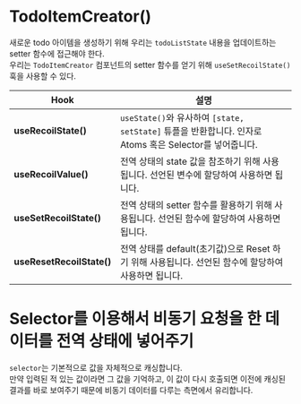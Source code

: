 # TodoItemCreator()

새로운 todo 아이템을 생성하기 위해 우리는 `todoListState` 내용을 업데이트하는 setter 함수에 접근해야 한다.  
우리는 `TodoItemCreator` 컴포넌트의 setter 함수를 얻기 위해 `useSetRecoilState()` 훅을 사용할 수 있다.

| Hook | 설명                                                                              |
|------|---------------------------------------------------------------------------------|
| **useRecoilState()** | `useState()`와 유사하여 `[state, setState]` 튜플을 반환합니다. 인자로 Atoms 혹은 Selector를 넣어줍니다. |
| **useRecoilValue()** | 전역 상태의 state 값을 참조하기 위해 사용됩니다. 선언된 변수에 할당하여 사용하면 됩니다.                           |
| **useSetRecoilState()** | 전역 상태의 setter 함수를 활용하기 위해 사용됩니다. 선언된 함수에 할당하여 사용하면 됩니다.                         |
| **useResetRecoilState()** | 전역 상태를 default(초기값)으로 Reset 하기 위해 사용됩니다. 선언된 함수에 할당하여 사용하면 됩니다.                 |


# Selector를 이용해서 비동기 요청을 한 데이터를 전역 상태에 넣어주기

`selector`는 기본적으로 값을 자체적으로 캐싱합니다.  
만약 입력된 적 있는 값이라면 그 값을 기억하고, 이 값이 다시 호출되면 이전에 캐싱된 결과를 바로 보여주기 때문에 비동기 데이터를 다루는 측면에서 유리합니다.
